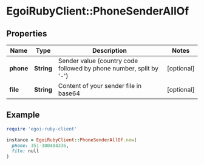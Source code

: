 # EgoiRubyClient::PhoneSenderAllOf

## Properties

| Name | Type | Description | Notes |
| ---- | ---- | ----------- | ----- |
| **phone** | **String** | Sender value (country code followed by phone number, split by &#39;-&#39;) | [optional] |
| **file** | **String** | Content of your sender file in base64 | [optional] |

## Example

```ruby
require 'egoi-ruby-client'

instance = EgoiRubyClient::PhoneSenderAllOf.new(
  phone: 351-300404336,
  file: null
)
```

